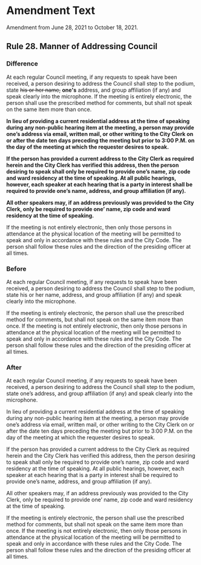 # Amendment Text

Amendment from June 28, 2021 to October 18, 2021.

## Rule 28. Manner of Addressing Council

### Difference 

At each regular Council meeting,
if any requests to speak have been received,
a person desiring to address the Council shall step to the podium,
state 
~~his or her name,~~
**one's**
address, and group affiliation (if any) and
speak clearly into the microphone.
If the meeting is entirely electronic,
the person shall use the prescribed method for comments,
but shall not speak on the same item more than once.

**In lieu of providing a current residential address at the time of speaking during any non-public hearing item at the meeting, a person may provide one’s address via email, written mail, or other writing to the City Clerk on or after the date ten days preceding the meeting but prior to 3:00 P.M. on the day of the meeting at which the requester desires to speak.**

**If the person has provided a current address to the City Clerk as required herein and the City Clerk has verified this address, then the person desiring to speak shall only be required to provide one’s name, zip code and ward residency at the time of speaking. At all public hearings, however, each speaker at each hearing that is a party in interest shall be required to provide one’s name, address, and group affiliation (if any).**

**All other speakers may, if an address previously was provided to the City Clerk, only be required to provide one’ name, zip code and ward residency at the time of speaking.**

If the meeting is not entirely electronic,
then only those persons in attendance at the physical location
of the meeting will be permitted to speak and only in accordance
with these rules and the City Code.
The person shall follow these rules and the direction of the presiding officer
at all times.

### Before

At each regular Council meeting,
if any requests to speak have been received,
a person desiring to address the Council shall step to the podium,
state his or her name, address, and group affiliation (if any) and
speak clearly into the microphone.

If the meeting is entirely electronic,
the person shall use the prescribed method for comments,
but shall not speak on the same item more than once.
If the meeting is not entirely electronic,
then only those persons in attendance at the physical location
of the meeting will be permitted to speak and only in accordance
with these rules and the City Code.
The person shall follow these rules and the direction of the presiding officer
at all times.

### After

At each regular Council meeting, if any requests to speak have been received, a person desiring to address the Council shall step to the podium, state one’s address, and group affiliation (if any) and speak clearly into the microphone.

In lieu of providing a current residential address at the time of speaking during any non-public hearing item at the meeting, a person may provide one’s address via email, written mail, or other writing to the City Clerk on or after the date ten days preceding the meeting but prior to 3:00 P.M. on the day of the meeting at which the requester desires to speak.
  
If the person has provided a current address to the City Clerk as required herein and the City Clerk has verified this address, then the person desiring to speak shall only be required to provide one’s name, zip code and ward residency at the time of speaking. At all public hearings, however, each speaker at each hearing that is a party in interest shall be required to provide one’s name, address, and group affiliation (if any).
 
All other speakers may, if an address previously was provided to the City Clerk, only be required to provide one’ name, zip code and ward residency at the time of speaking. 

If the meeting is entirely electronic, the person shall use the prescribed method for comments, but shall not speak on the same item more than once. If the meeting is not entirely electronic, then only those persons in attendance at the physical location of the meeting will be permitted to speak and only in accordance with these rules and the City Code. The person shall follow these rules and the direction of the presiding officer at all times.
